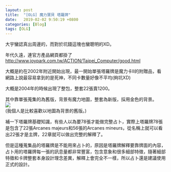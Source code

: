 ```yaml
---
layout: post
title:  "[OLG] 魔力寶貝 塔羅牌"
date:   2019-02-02 9:50:19 +0800
categories: [Blog]
tags: [OLG]
---
```



大宇蠻認真出周邊的，而對於坑錢這塊也蠻聰明的XD。

年代久遠，連官方產品網頁都掛了
http://www.joypark.com.tw/ACTION/Taipei_Computer/good.html

大概是約在2002年附近開始出現，最一開始單張塔羅牌是魔力卡II的附贈品，看網路上說最容易拿到的是死神，不同卡數量好像不平均(夠坑XD)

大概是2004年的時候出現了整包，整套22張賣1200。

其中靠單張蒐集的為舊版，背景有魔力地圖，整套為新版，採用金色的背景。  
![](/Images/Game/CrossGate/Tarot.jpg)  
(我個人是比較喜歡以地圖為背景的舊版。)


補一下塔羅牌基礎知識，有些人以為要78張才能做完整占卜，實際上塔羅牌78張是包含了22張Arcanes majeurs和56張的Arcanes mineurs，從名稱上就可以看出22張才是主牌，22章就可以做出完整的解釋了。

但是這種蒐集品的塔羅牌是不能用來占卜的，原因是塔羅牌解釋要靠牌面的內容， 占卜用的塔羅牌每一張的訊息量都非常豐富，包含意象和很多細部特徵，隨著細部特徵和卡牌整套本身設計理念差異，解釋上會完全不一樣，所以占卜還是建議使用正式的設計。